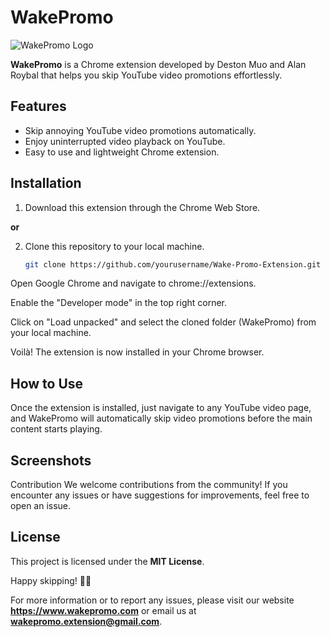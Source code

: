 # WakePromo

![WakePromo Logo](path/to/your/logo.png)

**WakePromo** is a Chrome extension developed by Deston Muo and Alan Roybal that helps you skip YouTube video promotions effortlessly.

## Features

- Skip annoying YouTube video promotions automatically.
- Enjoy uninterrupted video playback on YouTube.
- Easy to use and lightweight Chrome extension.

## Installation
1. Download this extension through the Chrome Web Store.

**or**

2. Clone this repository to your local machine.
    ```bash
   git clone https://github.com/yourusername/Wake-Promo-Extension.git
   ```

Open Google Chrome and navigate to chrome://extensions.

Enable the "Developer mode" in the top right corner.

Click on "Load unpacked" and select the cloned folder (WakePromo) from your local machine.

Voilà! The extension is now installed in your Chrome browser.

## How to Use
Once the extension is installed, just navigate to any YouTube video page, and WakePromo will automatically skip video promotions before the main content starts playing.

## Screenshots

Contribution
We welcome contributions from the community! If you encounter any issues or have suggestions for improvements, feel free to open an issue.

## License
This project is licensed under the **MIT License**.

Happy skipping! 🚀🎉

For more information or to report any issues, please visit our website **https://www.wakepromo.com** or email us at **wakepromo.extension@gmail.com**.



